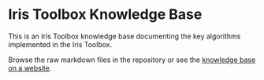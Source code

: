 # Iris Toolbox Knowledge Base

This is an Iris Toolbox knowledge base documenting the key algorithms implemented in the Iris Toolbox.

Browse the raw markdown files in the repository or see the [knowledge base on a website](https://iris-solutions-team.github.io/iris-toolbox-knowledge-base).